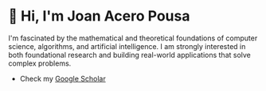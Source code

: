 # 👋 Hi, I'm Joan Acero Pousa

I'm fascinated by the mathematical and theoretical foundations of computer science, algorithms, and artificial intelligence. I am strongly interested in both foundational research and building real-world applications that solve complex problems.

- Check my [Google Scholar](https://scholar.google.com/citations?user=FTZO8ykAAAAJ&hl=en&oi=ao)
